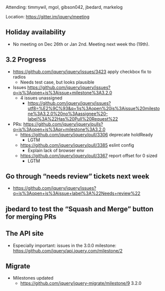 Attending: timmywil, mgol, gibson042, jbedard, markelog

Location: https://gitter.im/jquery/meeting

## Holiday availability
* No meeting on Dec 26th or Jan 2nd. Meeting next week tho (19th).

## 3.2 Progress
* https://github.com/jquery/jquery/issues/3423 apply checkbox fix to radios
  - Needs test case, but looks plausible
* Issues https://github.com/jquery/jquery/issues?q=is%3Aopen+is%3Aissue+milestone%3A3.2.0  
  - 4 issues unassigned
    * https://github.com/jquery/jquery/issues?utf8=%E2%9C%93&q=1is%3Aopen%20is%3Aissue%20milestone%3A3.2.0%20no%3Aassignee%20-label%3A%22Has%20Pull%20Request%22 
* PRs: https://github.com/jquery/jquery/pulls?q=is%3Aopen+is%3Apr+milestone%3A3.2.0
  - https://github.com/jquery/jquery/pull/3306 deprecate holdReady
    * LGTM
  - https://github.com/jquery/jquery/pull/3385 eslint config
    * Explain lack of browser env
  - https://github.com/jquery/jquery/pull/3367 report offset for 0 sized
    * LGTM

## Go through “needs review” tickets next week
* https://github.com/jquery/jquery/issues?q=is%3Aopen+is%3Aissue+label%3A%22Needs+review%22 

## jbedard to test the “Squash and Merge” button for merging PRs

## The API site
* Especially important: issues in the 3.0.0 milestone: https://github.com/jquery/api.jquery.com/milestone/2 

## Migrate
* Milestones updated
  - https://github.com/jquery/jquery-migrate/milestone/9 3.2.0
